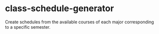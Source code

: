 # class-schedule-generator
Create schedules from the available courses of each major corresponding to a specific semester.
